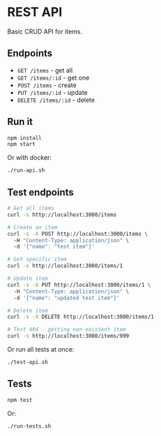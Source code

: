 # REST API

Basic CRUD API for items.

## Endpoints

- `GET /items` - get all
- `GET /items/:id` - get one  
- `POST /items` - create
- `PUT /items/:id` - update
- `DELETE /items/:id` - delete

## Run it

```bash
npm install
npm start
```

Or with docker:
```bash
./run-api.sh
```

## Test endpoints

```bash
# Get all items
curl -s http://localhost:3000/items

# Create an item
curl -s -X POST http://localhost:3000/items \
  -H "Content-Type: application/json" \
  -d '{"name": "test item"}'

# Get specific item
curl -s http://localhost:3000/items/1

# Update item
curl -s -X PUT http://localhost:3000/items/1 \
  -H "Content-Type: application/json" \
  -d '{"name": "updated test item"}'

# Delete item
curl -s -X DELETE http://localhost:3000/items/1

# Test 404 - getting non existent item
curl -s http://localhost:3000/items/999
```

Or run all tests at once:
```bash
./test-api.sh
```

## Tests

```bash
npm test
```

Or:
```bash
./run-tests.sh
```
